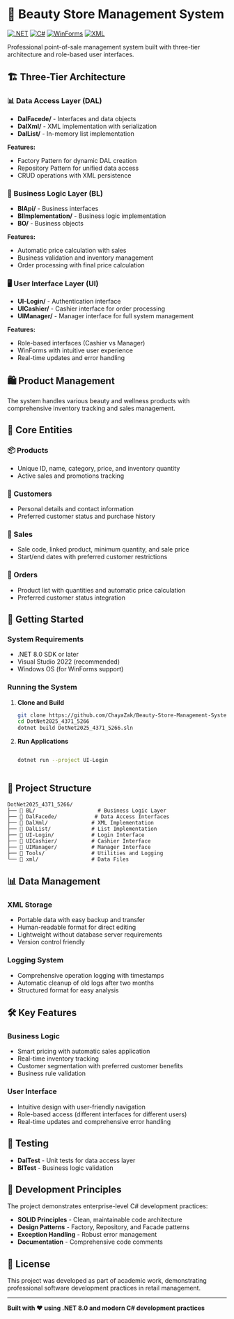 # 🏪 Beauty Store Management System

[![.NET](https://img.shields.io/badge/.NET-8.0-512BD4?style=flat-square&logo=dotnet)](https://dotnet.microsoft.com/)
[![C#](https://img.shields.io/badge/C%23-11.0-239120?style=flat-square&logo=c-sharp)](https://docs.microsoft.com/en-us/dotnet/csharp/)
[![WinForms](https://img.shields.io/badge/WinForms-UI-0078D4?style=flat-square&logo=windows)](https://docs.microsoft.com/en-us/dotnet/desktop/winforms/)
[![XML](https://img.shields.io/badge/Storage-XML-FF6600?style=flat-square&logo=xml)](https://www.w3.org/XML/)

Professional point-of-sale management system built with three-tier architecture and role-based user interfaces.

## 🏗️ Three-Tier Architecture

### 📊 Data Access Layer (DAL)
- **DalFacede/** - Interfaces and data objects
- **DalXml/** - XML implementation with serialization
- **DalList/** - In-memory list implementation

**Features:**
- Factory Pattern for dynamic DAL creation
- Repository Pattern for unified data access
- CRUD operations with XML persistence

### 🧠 Business Logic Layer (BL)
- **BlApi/** - Business interfaces
- **BlImplementation/** - Business logic implementation
- **BO/** - Business objects

**Features:**
- Automatic price calculation with sales
- Business validation and inventory management
- Order processing with final price calculation

### 🖥️ User Interface Layer (UI)
- **UI-Login/** - Authentication interface
- **UICashier/** - Cashier interface for order processing
- **UIManager/** - Manager interface for full system management

**Features:**
- Role-based interfaces (Cashier vs Manager)
- WinForms with intuitive user experience
- Real-time updates and error handling

## 🛍️ Product Management

The system handles various beauty and wellness products with comprehensive inventory tracking and sales management.

## 🎯 Core Entities

### 📦 Products
- Unique ID, name, category, price, and inventory quantity
- Active sales and promotions tracking

### 👥 Customers  
- Personal details and contact information
- Preferred customer status and purchase history

### 🎉 Sales
- Sale code, linked product, minimum quantity, and sale price
- Start/end dates with preferred customer restrictions

### 🛒 Orders
- Product list with quantities and automatic price calculation
- Preferred customer status integration

## 🚀 Getting Started

### System Requirements
- .NET 8.0 SDK or later
- Visual Studio 2022 (recommended)
- Windows OS (for WinForms support)

### Running the System

1. **Clone and Build**
   ```bash
   git clone https://github.com/ChayaZak/Beauty-Store-Management-System
   cd DotNet2025_4371_5266
   dotnet build DotNet2025_4371_5266.sln
   ```

2. **Run Applications**
   ```bash
   
   dotnet run --project UI-Login
  
   ```

## 🔧 Project Structure

```
DotNet2025_4371_5266/
├── 📁 BL/                    # Business Logic Layer
├── 📁 DalFacede/            # Data Access Interfaces
├── 📁 DalXml/              # XML Implementation
├── 📁 DalList/             # List Implementation
├── 📁 UI-Login/            # Login Interface
├── 📁 UICashier/           # Cashier Interface
├── 📁 UIManager/           # Manager Interface
├── 📁 Tools/               # Utilities and Logging
└── 📁 xml/                 # Data Files
```

## 📊 Data Management

### XML Storage
- Portable data with easy backup and transfer
- Human-readable format for direct editing
- Lightweight without database server requirements
- Version control friendly

### Logging System
- Comprehensive operation logging with timestamps
- Automatic cleanup of old logs after two months
- Structured format for easy analysis

## 🛠️ Key Features

### Business Logic
- Smart pricing with automatic sales application
- Real-time inventory tracking
- Customer segmentation with preferred customer benefits
- Business rule validation

### User Interface
- Intuitive design with user-friendly navigation
- Role-based access (different interfaces for different users)
- Real-time updates and comprehensive error handling

## 🧪 Testing

- **DalTest** - Unit tests for data access layer
- **BlTest** - Business logic validation

## 🤝 Development Principles

The project demonstrates enterprise-level C# development practices:
- **SOLID Principles** - Clean, maintainable code architecture
- **Design Patterns** - Factory, Repository, and Facade patterns
- **Exception Handling** - Robust error management
- **Documentation** - Comprehensive code comments

## 📝 License

This project was developed as part of academic work, demonstrating professional software development practices in retail management.

---

**Built with ❤️ using .NET 8.0 and modern C# development practices**
